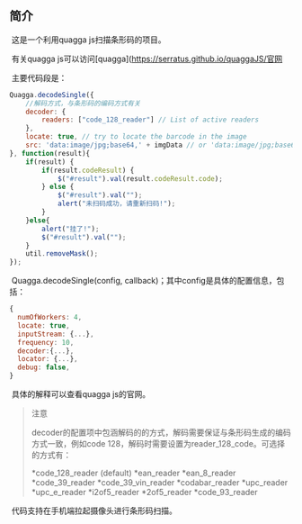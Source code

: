 ## 简介 

​	这是一个利用quagga js扫描条形码的项目。

​	有关quagga js可以访问[quagga](https://serratus.github.io/quaggaJS/官网

​	主要代码段是：

```javascript
Quagga.decodeSingle({
    //解码方式，与条形码的编码方式有关
    decoder: {
        readers: ["code_128_reader"] // List of active readers
    },
    locate: true, // try to locate the barcode in the image
    src: 'data:image/jpg;base64,' + imgData // or 'data:image/jpg;base64,' + data
}, function(result){
    if(result) {
        if(result.codeResult) {
            $("#result").val(result.codeResult.code);
        } else {
            $("#result").val("");
            alert("未扫码成功，请重新扫码!");
        }
    }else{
        alert("挂了!");
        $("#result").val("");
    }
    util.removeMask(); 
});
```
​	Quagga.decodeSingle(config, callback)；其中config是具体的配置信息，包括：

```javascript
{
  numOfWorkers: 4,
  locate: true,
  inputStream: {...},
  frequency: 10,
  decoder:{...},
  locator: {...},
  debug: false,
}
```

​	具体的解释可以查看quagga js的官网。

> 注意
>
> decoder的配置项中包涵解码的的方式，解码需要保证与条形码生成的编码方式一致，例如code 128，解码时需要设置为reader_128_code。可选择的方式有：
>
> *code_128_reader (default)
> *ean_reader
> *ean_8_reader
> *code_39_reader
> *code_39_vin_reader
> *codabar_reader
> *upc_reader
> *upc_e_reader
> *i2of5_reader
> *2of5_reader
> *code_93_reader

​	代码支持在手机端拉起摄像头进行条形码扫描。